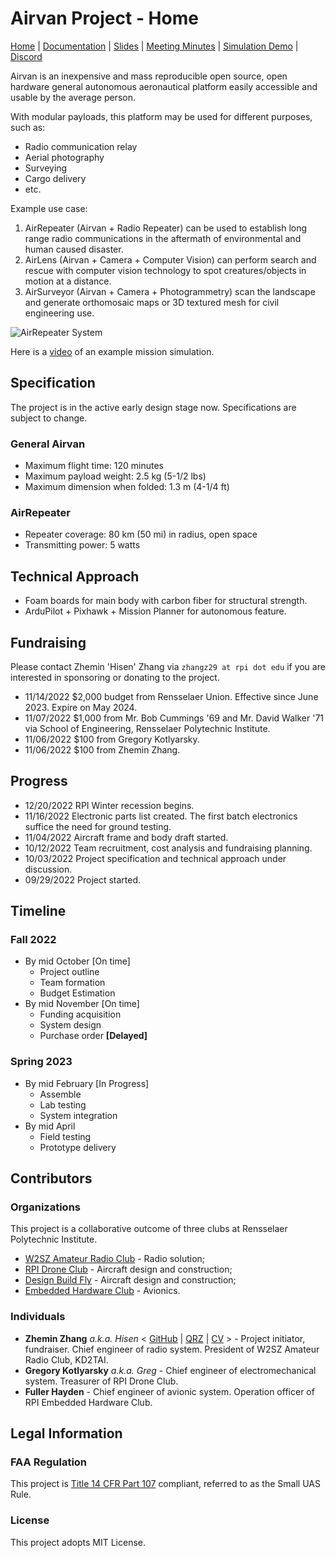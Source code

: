 # Airvan Project - Home

[Home](.) \| [Documentation](doc) \| [Slides](https://docs.google.com/presentation/d/1Ww7tBK9KSm9yHedZIFGHmEW860MVFOorjmqm3pCkUfE) \| [Meeting Minutes](https://drive.google.com/drive/folders/1w6okqB9U94YdA9lP_eaBHEua9bieqaRl) \| [Simulation Demo](https://youtu.be/J7g-IRBaNW4) \| [Discord](https://discord.gg/8mKERb27Zd)

Airvan is an inexpensive and mass reproducible open source, open hardware general autonomous aeronautical platform easily accessible and usable by the average person.

With modular payloads, this platform may be used for different purposes, such as:

- Radio communication relay
- Aerial photography
- Surveying
- Cargo delivery
- etc.

Example use case:

1. AirRepeater (Airvan + Radio Repeater) can be used to establish long range radio communications in the aftermath of environmental and human caused disaster.
2. AirLens (Airvan + Camera + Computer Vision) can perform search and rescue with computer vision technology to spot creatures/objects in motion at a distance.
3. AirSurveyor (Airvan + Camera + Photogrammetry) scan the landscape and generate orthomosaic maps or 3D textured mesh for civil engineering use.

![AirRepeater System](https://i.imgur.com/OfHRdmn.png)

Here is a [video](https://youtu.be/J7g-IRBaNW4) of an example mission simulation.

## Specification

The project is in the active early design stage now. Specifications are subject to change.

### General Airvan

- Maximum flight time: 120 minutes
- Maximum payload weight: 2.5 kg (5-1/2 lbs)
- Maximum dimension when folded: 1.3 m (4-1/4 ft)

### AirRepeater

- Repeater coverage: 80 km (50 mi) in radius, open space
- Transmitting power: 5 watts

## Technical Approach

- Foam boards for main body with carbon fiber for structural strength.
- ArduPilot + Pixhawk + Mission Planner for autonomous feature.

## Fundraising

Please contact Zhemin 'Hisen' Zhang via `zhangz29 at rpi dot edu` if you are interested in sponsoring or donating to the project.

- 11/14/2022 $2,000 budget from Rensselaer Union. Effective since June 2023. Expire on May 2024.
- 11/07/2022 $1,000 from Mr. Bob Cummings '69 and Mr. David Walker '71 via School of Engineering, Rensselaer Polytechnic Institute.
- 11/06/2022 $100 from Gregory Kotlyarsky.
- 11/06/2022 $100 from Zhemin Zhang.

## Progress

- 12/20/2022 RPI Winter recession begins.
- 11/16/2022 Electronic parts list created. The first batch electronics suffice the need for ground testing.
- 11/04/2022 Aircraft frame and body draft started.
- 10/12/2022 Team recruitment, cost analysis and fundraising planning.
- 10/03/2022 Project specification and technical approach under discussion.
- 09/29/2022 Project started.

## Timeline

### Fall 2022

- By mid October [On time]
  - Project outline
  - Team formation
  - Budget Estimation
- By mid November [On time]
  - Funding acquisition
  - System design
  - Purchase order **[Delayed]**

### Spring 2023

- By mid February [In Progress]
  - Assemble
  - Lab testing
  - System integration
- By mid April
  - Field testing
  - Prototype delivery

## Contributors

### Organizations

This project is a collaborative outcome of three clubs at Rensselaer Polytechnic Institute.

- [W2SZ Amateur Radio Club](https://w2sz.union.rpi.edu) - Radio solution;
- [RPI Drone Club](https://rpidrone.club/) - Aircraft design and construction;
- [Design Build Fly](https://rpidbf.tumblr.com/) - Aircraft design and construction;
- [Embedded Hardware Club](http://www.rpiehc.org/) - Avionics.

### Individuals

- **Zhemin Zhang** *a.k.a. Hisen* < [GitHub](https://github.com/HisenZhang) \| [QRZ](https://www.qrz.com/db/KD2TAI) \| [CV](https://drive.google.com/drive/folders/1yjGs06L5jsOb7V4cnr0k2sHhIgjTP67z) > - Project initiator, fundraiser. Chief engineer of radio system. President of W2SZ Amateur Radio Club, KD2TAI.
- **Gregory Kotlyarsky** *a.k.a. Greg* - Chief engineer of electromechanical system. Treasurer of RPI Drone Club.
- **Fuller Hayden** - Chief engineer of avionic system. Operation officer of RPI Embedded Hardware Club.

## Legal Information

### FAA Regulation

This project is [Title 14 CFR Part 107](https://www.ecfr.gov/current/title-14/chapter-I/subchapter-F/part-107) compliant, referred to as the Small UAS Rule.

### License

This project adopts MIT License.
